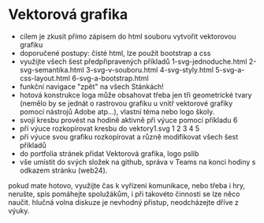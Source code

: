 
# Vektorová grafika
* cílem je zkusit přímo zápisem do html souboru vytvořit vektorovou grafiku
* doporučené postupy: čisté html, lze použít bootstrap a css
* využijte všech šest předpřipravených příkladů
  1-svg-jednoduche.html 
  2-svg-semantika.html
  3-svg-v-souboru.html
  4-svg-styly.html
  5-svg-a-css-layout.html
  6-svg-a-bootstrap.html 
* funkční navigace "zpět" na všech Stánkách!
* hotová konstrukce loga může obsahovat třeba jen tři geometrické tvary
  (nemělo by se jednát o rastrovou grafiku u vnitř vektorové grafiky pomocí
  nástrojů Adobe atp...), vlastní téma nebo logo školy.
* svojí kresbu provést na hodině aktivně při výuce pomocí příkladu 6
* při výuce rozkopírovat kresbu do vektory1.svg 1 2 3 4 5
* při výuce svou grafiku rozkopírovat a různě modifikovat všech šest příkladů
* do portfolia stránek přidat Vektorová grafika, logo pslib
* vše umístit do svých složek na github, správa v Teams na konci hodiny s odkazem stránku (web24).

pokud mate hotovo, využijte čas k vyřízeni komunikace, nebo třeba i hry,
nerušte, spis pomáhejte spolužákům, i při takovéto činnosti se lze něco naučit.
hlučná volna diskuze je nevhodný přistup, neodcházejte dříve z výuky.
